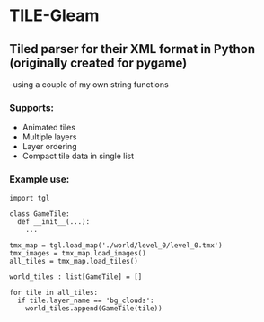# TILE-Gleam
## Tiled parser for their XML format in Python (originally created for pygame)
-using a couple of my own string functions

### Supports:
- Animated tiles
- Multiple layers
- Layer ordering
- Compact tile data in single list


### Example use:
```
import tgl

class GameTile:
  def __init__(...):
    ...

tmx_map = tgl.load_map('./world/level_0/level_0.tmx')
tmx_images = tmx_map.load_images()
all_tiles = tmx_map.load_tiles()

world_tiles : list[GameTile] = []

for tile in all_tiles:
  if tile.layer_name == 'bg_clouds':
    world_tiles.append(GameTile(tile))
```
